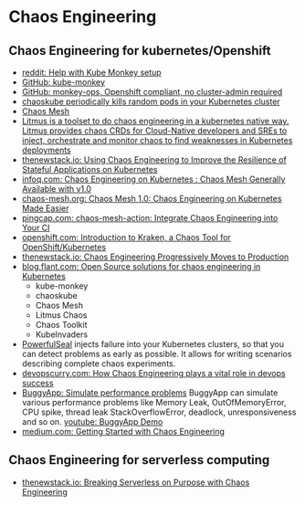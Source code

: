 # Chaos Engineering

## Chaos Engineering for kubernetes/Openshift
* [reddit: Help with Kube Monkey setup](https://www.reddit.com/r/openshift/comments/e1j5qzrbac_for_container_access_to_destroy_other/)
* [GitHub: kube-monkey](https://github.com/asobti/kube-monkey)
* [GitHub: monkey-ops, Openshift compliant, no cluster-admin required](https://github.comjoshmsmith/monkey-ops)
* [chaoskube periodically kills random pods in your Kubernetes cluster](https://github.com/linkichaoskube)
* [Chaos Mesh](https://github.com/pingcap/chaos-mesh)
* [Litmus is a toolset to do chaos engineering in a kubernetes native way. Litmus provides chaos CRDs for Cloud-Native developers and SREs to inject, orchestrate and monitor chaos to find weaknesses in Kubernetes deployments](https://github.com/litmuschaos/litmus)
* [thenewstack.io: Using Chaos Engineering to Improve the Resilience of Stateful Applications on Kubernetes](https://thenewstack.io/using-chaos-engineering-to-improve-the-resilience-of-stateful-applications-on-kubernetes/)
* [infoq.com: Chaos Engineering on Kubernetes : Chaos Mesh Generally Available with v1.0](https://www.infoq.com/news/2020/10/kubernetes-chaos-mesh-ga/)
* [chaos-mesh.org: Chaos Mesh 1.0: Chaos Engineering on Kubernetes Made Easier](https://chaos-mesh.org/blog/chaos-mesh-1.0-chaos-engineering-on-kubernetes-made-easier/)
* [pingcap.com: chaos-mesh-action: Integrate Chaos Engineering into Your CI](https://pingcap.com/blog/chaos-mesh-action-integrate-chaos-engineering-into-your-ci)
* [openshift.com: Introduction to Kraken, a Chaos Tool for OpenShift/Kubernetes](https://www.openshift.com/blog/introduction-to-kraken-a-chaos-tool-for-openshift/kubernetes)
* [thenewstack.io: Chaos Engineering Progressively Moves to Production](https://thenewstack.io/chaos-engineering-progressively-moves-to-production/)
* [blog.flant.com: Open Source solutions for chaos engineering in Kubernetes](https://blog.flant.com/chaos-engineering-in-kubernetes-open-source-tools/)
    - kube-monkey
    - chaoskube
    - Chaos Mesh
    - Litmus Chaos
    - Chaos Toolkit
    - KubeInvaders
* [PowerfulSeal](https://github.com/powerfulseal/powerfulseal) injects failure into your Kubernetes clusters, so that you can detect problems as early as possible. It allows for writing scenarios describing complete chaos experiments.
* [devopscurry.com: How Chaos Engineering plays a vital role in devops success](https://devopscurry.com/how-chaos-engineering-plays-a-vital-role-in-devops-success)
* [BuggyApp: Simulate performance problems](https://buggyapp.ycrash.io/) BuggyApp can simulate various performance problems like Memory Leak, OutOfMemoryError, CPU spike, thread leak StackOverflowError, deadlock, unresponsiveness and so on. [youtube: BuggyApp Demo](https://www.youtube.com/watch?v=exsv-RUrUFY&t=2s&ab_channel=yCrash)
* [medium.com: Getting Started with Chaos Engineering](https://1829034.medium.com/getting-started-with-chaos-engineering-13e85a438d37)

## Chaos Engineering for serverless computing
* [thenewstack.io: Breaking Serverless on Purpose with Chaos Engineering](https://thenewstack.io/breaking-serverless-on-purpose-with-chaos-engineering/)